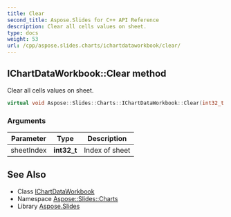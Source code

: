 ```yaml
---
title: Clear
second_title: Aspose.Slides for C++ API Reference
description: Clear all cells values on sheet.
type: docs
weight: 53
url: /cpp/aspose.slides.charts/ichartdataworkbook/clear/
---
```

## IChartDataWorkbook::Clear method


Clear all cells values on sheet.

```cpp
virtual void Aspose::Slides::Charts::IChartDataWorkbook::Clear(int32_t sheetIndex)=0
```


### Arguments

| Parameter | Type | Description |
| --- | --- | --- |
| sheetIndex | **int32_t** | Index of sheet |

## See Also

* Class [IChartDataWorkbook](../)
* Namespace [Aspose::Slides::Charts](../../)
* Library [Aspose.Slides](../../../)

